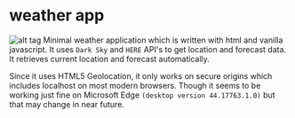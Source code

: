 # weather app
![alt tag](https://i.imgur.com/SK5Rctb.png "this is just a screenshot")
Minimal weather application which is written with html and vanilla javascript. It uses `Dark Sky` and `HERE` API's to get location and forecast data.
It retrieves current location and forecast automatically.

Since it uses HTML5 Geolocation, it only works on secure origins which includes localhost on most modern browsers.
Though it seems to be working just fine on Microsoft Edge `(desktop version 44.17763.1.0)` but that may change in near future.
